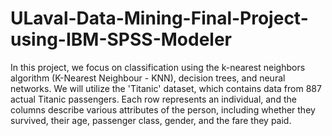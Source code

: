 # ULaval-Data-Mining-Final-Project-using-IBM-SPSS-Modeler
In this project, we focus on classification using the k-nearest neighbors algorithm (K-Nearest Neighbour - KNN), decision trees, and neural networks. We will utilize the 'Titanic' dataset, which contains data from 887 actual Titanic passengers. Each row represents an individual, and the columns describe various attributes of the person, including whether they survived, their age, passenger class, gender, and the fare they paid.
